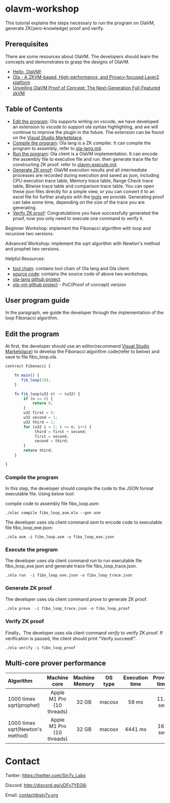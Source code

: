 # olavm-workshop
This tutorial explains the steps necessary to run the program on OlaVM, generate ZK(zero-knowledge) proof and verify.

## Prerequisites
There are some resources about OlaVM. The developers should learn the concepts and demonstrates to grasp the designs of OlaVM.
- [Hello, OlaVM!](https://hackmd.io/@sin7y/H1yPj_J8i)
- [Ola - A ZKVM-based, High-performance, and Privacy-focused Layer2 platform](https://github.com/Sin7Y/olavm-whitepaper-v2/blob/master/Ola%20-%20A%20ZKVM-based%2C%20High-performance%2C%20and%20Privacy-focused%20Layer2%20platform.pdf)
- [Unveiling OlaVM Proof of Concept: The Next-Generation Full-Featured zkVM](https://medium.com/@sin7y/unveiling-olavm-proof-of-concept-the-next-generation-full-featured-zkvm-5840b27f8e4c)

## Table of Contents
- [Edit the program](#Edit-the-program): Ola supports writing on vscode, we have developed an extension to vscode to support ola syntax highlighting, and we will continue to improve the plugin in the future.
The extension can be found on the [Visual Studio Marketplace](https://marketplace.visualstudio.com/items?itemName=Sin7y.ola).
- [Compile the program](#Compile-the-program): Ola lang is a ZK compiler. It can compile the program to assembly, refer to [ola-lang.md](docs/ola-lang.md).
- [Run the program](#Execute-the-program): Ola client is a OlaVM implementation. It can encode the assembly file to executive file and run. then generate trace file for constructing ZK proof. refer to [olavm-execute.md](docs/olavm-execute.md).
- [Generate ZK proof](#Generate-ZK-proof): OlaVM execution results and all intermediate processes are recorded during execution and saved as json, including CPU execution trace table, Memory trace table, Range Check trace table, Bitwise trace table and comparison trace table. You can open these json files directly for a simple view, or you can convert it to an excel file for further analysis with the [tools](docs/olavm-trace-analysis.md) we provide. Generating proof can take some time, depending on the size of the trace you are generating.
- [Verify ZK proof](#Verify-ZK-proof): Congratulations you have successfully generated the proof, now you only need to execute one command to verify it.

Beginner Workshop: implement the Fibonacci algorithm with loop and recursive two versions.

Advanced Workshop: implement the sqrt algorithm with Newton's method and prophet two versions.

Helpful Resources: 
- [tool chain](tool-chain): contains tool chain of Ola lang and Ola client.
- [source code](docs/ola-lang.md): contains the source code of above two workshops.
- [ola-lang github project](https://github.com/Sin7Y/ola-lang.git) 
- [ola-vm github project](https://github.com/Sin7Y/olavm) - PoC(Proof of concept) version

## User program guide
In the paragraph, we guide the developer through the implementation of the loop Fibonacci algorithm.

## Edit the program
At first, the developer should use an editor(recommend [Visual Studio Marketplace](https://marketplace.visualstudio.com/items?itemName=Sin7y.ola)) to develop the Fibonacci algorithm code(refer to below) and save to file fibo_loop.ola.

````js
contract Fibonacci {

    fn main() {
       fib_loop(10);
    }

    fn fib_loop(u32 n) -> (u32) {
        if (n == 0) {
            return 0;
        }
        u32 first = 0;
        u32 second = 1;
        u32 third = 1;
        for (u32 i = 2; i <= n; i++) {
             third = first + second;
             first = second;
             second = third;
        }
        return third;
    }

}
````

### Compile the program
In this step, the developer should compile the code to the JSON format executable file. Using below tool:

compile code to assembly file fibo_loop.asm:
````shell
./olac compile fibo_loop_asm.ola --gen asm
````

The developer uses ola client command *asm* to encode code to executable file fibo_loop_exe.json:

````shell
./ola asm -i fibo_loop.asm -o fibo_loop_exe.json
````

### Execute the program
The developer uses ola client command *run* to run executable file fibo_loop_exe.json and generate trace file fibo_loop_trace.json.

````shell
./ola run  -i fibo_loop_exe.json -o fibo_loop_trace.json
````

### Generate ZK proof
The developer uses ola client command *prove* to generate ZK proof.
````shell
./ola prove  -i fibo_loop_trace.json -o fibo_loop_proof
````

### Verify ZK proof
Finally，The developer uses ola client command *verify* to verify ZK proof. If verification is passed, the client should print "Verify succeed!".
````shell
./ola verify -i fibo_loop_proof
````

## Multi-core prover performance

| Algorithm                        |                Machine core                 | Machine Memory | OS type | Execution time | Proving time | Trace size |
|:---------------------------------|:-------------------------------------------:|:--------------:|:-------:|:--------------:|:------------:|:----------:|
| 1000 times sqrt(prophet)         |          Apple M1 Pro (10 threads)          |     32 GB      | macosx  |     58 ms      |   11.8 ses   |   18 MB    |
| 1000 times sqrt(Newton's method) |          Apple M1 Pro (10 threads)          |     32 GB      | macosx  |    4441 ms     |   163 ses    |   681 MB   |


# Contact
Twitter: https://twitter.com/Sin7y_Labs

Discord: http://discord.gg/vDFy7YEG6j

Email: contact@sin7y.org
